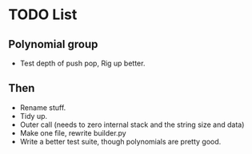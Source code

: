 # TODO List

## Polynomial group
- Test depth of push pop, Rig up better.

## Then
- Rename stuff.
- Tidy up.
- Outer call (needs to zero internal stack and the string size and data)
- Make one file, rewrite builder.py
- Write a better test suite, though polynomials are pretty good.

